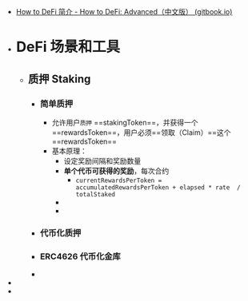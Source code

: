 - [How to DeFi 简介 - How to DeFi: Advanced（中文版） (gitbook.io)](https://nigdaemon.gitbook.io/how-to-defi-advanced-zhogn-wen-b/master)
- # DeFi 场景和工具
	- ## 质押 Staking
		- ### 简单质押
			- 允许用户`质押`   ==stakingToken==，并获得一个==rewardsToken==，用户必须==领取（Claim）==这个 ==rewardsToken==
			- 基本原理：
				- 设定奖励间隔和奖励数量
				- **单个代币可获得的奖励**，每次合约
					- `currentRewardsPerToken = accumulatedRewardsPerToken + elapsed * rate  / totalStaked`
				-
				-
		- ### 代币化质押
		- ### ERC4626 代币化金库
		-
-
-